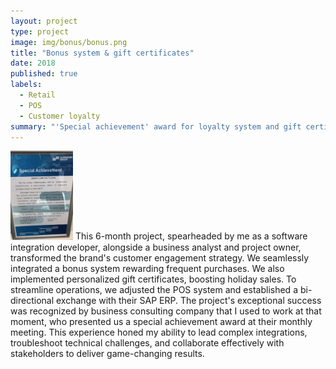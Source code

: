 ```yaml
---
layout: project
type: project
image: img/bonus/bonus.png
title: "Bonus system & gift certificates"
date: 2018
published: true
labels:
  - Retail
  - POS
  - Customer loyalty
summary: "'Special achievement' award for loyalty system and gift certificates integration project in a retail network."
---
```


<img width="100px" class="rounded float-start pe-4" src="../img/bonus/special-achievement.jpg">
This 6-month project, spearheaded by me as a software integration developer, alongside a business analyst and project owner, transformed the brand's customer engagement strategy. We seamlessly integrated a bonus system rewarding frequent purchases. We also implemented personalized gift certificates, boosting holiday sales. To streamline operations, we adjusted the POS system and established a bi-directional exchange with their SAP ERP. The project's exceptional success was recognized by business consulting company that I used to work at that moment, who presented us a special achievement award at their monthly meeting. This experience honed my ability to lead complex integrations, troubleshoot technical challenges, and collaborate effectively with stakeholders to deliver game-changing results.
